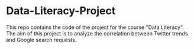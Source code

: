 # Data-Literacy-Project
This repo contains the code of the project for the course "Data Literacy". The aim of this project is to analyze the correlation between Twitter trends and Google search requests.
